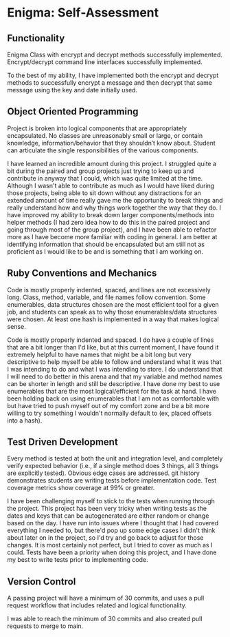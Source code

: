 <h1>Enigma: Self-Assessment</h1>

<h2>Functionality</h2>
<p>Enigma Class with encrypt and decrypt methods successfully implemented.
Encrypt/decrypt command line interfaces successfully implemented.</p>

<p>To the best of my ability, I have implemented both the encrypt and
decrypt methods to successfully encrypt a message and then decrypt that same
message using the key and date initially used.</p>  



<h2>Object Oriented Programming</h2>
<p>Project is broken into logical components that are appropriately
encapsulated. No classes are unreasonably small or large, or contain
knowledge, information/behavior that they shouldn’t know about. Student can
articulate the single responsibilities of the various components.</p>

<p>I have learned an incredible amount during this project. I struggled quite a
bit during the paired and group projects just trying to keep up and
contribute in anyway that I could, which was quite limited at the time.
Although I wasn't able to contribute as much as I would have liked during
those projects, being able to sit down without any distractions for an
extended amount of time really gave me the opportunity to break things and
really understand how and why things work together the way that they do. I
have improved my ability to break down larger components/methods into
helper methods (I had zero idea how to do this in the paired project and
going through most of the group project), and I have been able to refactor
more as I have become more familiar with coding in general. I am better at
identifying information that should be encapsulated but am still not as
proficient as I would like to be and is something that I am working on.</p>



<h2>Ruby Conventions and Mechanics</h2>
<p>Code is mostly properly indented, spaced, and lines are not excessively long.
Class, method, variable, and file names follow convention. Some enumerables,
data structures chosen are the most efficient tool for a given job, and
students can speak as to why those enumerables/data structures were chosen.
At least one hash is implemented in a way that makes logical sense.</p>

<p>Code is mostly properly indented and spaced. I do have a couple of lines
that are a bit longer than I'd like, but at this current moment, I have
found it extremely helpful to have names that might be a bit long but very
descriptive to help myself be able to follow and understand what it was
that I was intending to do and what I was intending to store. I do understand
that I will need to do better in this arena and that my variable and method
names can be shorter in length and still be descriptive. I have done my best
to use enumerables that are the most logical/efficient for the task at hand.
I have been holding back on using enumerables that I am not as comfortable
with but have tried to push myself out of my comfort zone and be a bit more
willing to try something I wouldn't normally default to (ex, placed offsets
into a hash).</p>



<h2>Test Driven Development</h2>
<p>Every method is tested at both the unit and integration level, and completely
verify expected behavior (i.e., if a single method does 3 things, all 3
things are explicitly tested). Obvious edge cases are addressed. git history
demonstrates students are writing tests before implementation code. Test
coverage metrics show coverage at 99% or greater.</p>

<p>I have been challenging myself to stick to the tests when running through
the project. This project has been very tricky when writing tests as the dates
and keys that can be autogenerated are either random or change based on the day.
I have run into issues where I thought that I had covered everything I needed
to, but there'd pop up some edge cases I didn't think about later on in
the project, so I'd try and go back to adjust for those changes. It is most
certainly not perfect, but I tried to cover as much as I could. Tests have been
a priority when doing this project, and I have done my best to write tests prior
to implementing code.</p>



<h2>Version Control</h2>
<p>A passing project will have a minimum of 30 commits, and uses a pull request
workflow that includes related and logical functionality.</p>

<p>I was able to reach the minimum of 30 commits and also created pull requests
to merge to main.</p>
